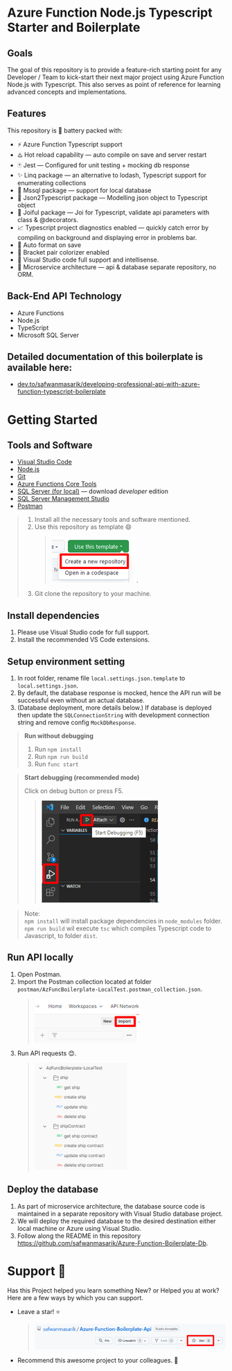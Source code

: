 # **Azure Function Node.js Typescript Starter and Boilerplate**

## Goals

The goal of this repository is to provide a feature-rich starting point for any Developer / Team to kick-start their next major project using Azure Function Node.js with Typescript. This also serves as point of reference for learning advanced concepts and implementations.

## Features

This repository is 🔋 battery packed with:

- ⚡️ Azure Function Typescript support
- ♨️ Hot reload capability — auto compile on save and server restart
- 🃏 Jest — Configured for unit testing + mocking db response
- ✨ Linq package — an alternative to lodash, Typescript support for enumerating collections
- 📏 Mssql package — support for local database
- 💨 Json2Typescript package — Modelling json object to Typescript object
- 🤣 Joiful package — Joi for Typescript, validate api parameters with class & @decorators.
- 📈 Typescript project diagnostics enabled — quickly catch error by compiling on background and displaying error in problems bar.
- 📏 Auto format on save
- 🌈 Bracket pair colorizer enabled
- 🤖 Visual Studio code full support and intellisense.
- 🦠 Microservice architecture — api & database separate repository, no ORM.

## Back-End API Technology

- Azure Functions
- Node.js
- TypeScript
- Microsoft SQL Server

## Detailed documentation of this boilerplate is available here:

- [dev.to/safwanmasarik/developing-professional-api-with-azure-function-typescript-boilerplate](https://dev.to/safwanmasarik/developing-professional-api-with-azure-function-typescript-boilerplate-a88)

# **Getting Started**

## Tools and Software

- [Visual Studio Code](https://code.visualstudio.com/download)
- [Node.js](https://nodejs.org/en/)
- [Git](https://git-scm.com/)
- [Azure Functions Core Tools](https://docs.microsoft.com/en-us/azure/azure-functions/functions-run-local?tabs=windows%2Ccsharp%2Cbash)
- [SQL Server (for local)](https://www.microsoft.com/en-us/sql-server/sql-server-downloads) — download _developer_ edition
- [SQL Server Management Studio](https://docs.microsoft.com/en-us/sql/ssms/download-sql-server-management-studio-ssms?view=sql-server-ver15)
- [Postman](https://www.postman.com/downloads/)

> 1. Install all the necessary tools and software mentioned.
> 2. Use this repository as template 😄
>    > ![Use as template](readme_images/template-repo.png).
> 3. Git clone the repository to your machine.

## Install dependencies

1. Please use Visual Studio code for full support.
2. Install the recommended VS Code extensions.

## Setup environment setting

1. In root folder, rename file `local.settings.json.template` to `local.settings.json`.
1. By default, the database response is mocked, hence the API run will be successful even without an actual database.
1. (Database deployment, more details below.) If database is deployed then update the `SQLConnectionString` with development connection string and remove config `MockDbResponse`.

> **Run without debugging**
>
> 1. Run `npm install`
> 1. Run `npm run build`
> 1. Run `func start`

> **Start debugging (recommended mode)**
>
> Click on debug button or press F5.
>
> > ![Debug](readme_images/debug.png).

> Note: <br/> `npm install` will install package dependencies in `node_modules` folder.
> <br/> `npm run build` wil execute `tsc` which compiles Typescript code to Javascript, to folder `dist`.

## Run API locally

1. Open Postman.
2. Import the Postman collection located at folder `postman/AzFuncBoilerplate-LocalTest.postman_collection.json`.
   > ![postman-import](readme_images/postman-import.png)
3. Run API requests 😊.
   > ![star](readme_images/postman-run.png)

## Deploy the database

1. As part of microservice architecture, the database source code is maintained in a separate repository with Visual Studio database project.
1. We will deploy the required database to the desired destination either local machine or Azure using Visual Studio.
1. Follow along the README in this repository https://github.com/safwanmasarik/Azure-Function-Boilerplate-Db.

# **Support** 🤩

Has this Project helped you learn something New? or Helped you at work?
Here are a few ways by which you can support.

- Leave a star! ⭐
  > ![star](readme_images/star.png)
- Recommend this awesome project to your colleagues. 🥇
